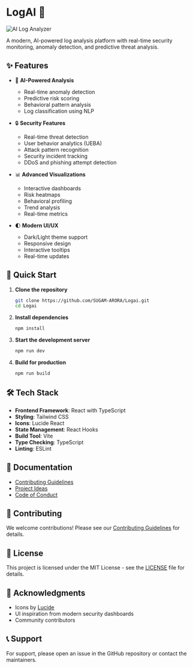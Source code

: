 # LogAI 🧠

![AI Log Analyzer](https://images.unsplash.com/photo-1551288049-bebda4e38f71?auto=format&fit=crop&q=80&w=1000)

A modern, AI-powered log analysis platform with real-time security monitoring, anomaly detection, and predictive threat analysis.

## ✨ Features

- 🤖 **AI-Powered Analysis**
  - Real-time anomaly detection
  - Predictive risk scoring
  - Behavioral pattern analysis
  - Log classification using NLP

- 🔒 **Security Features**
  - Real-time threat detection
  - User behavior analytics (UEBA)
  - Attack pattern recognition
  - Security incident tracking
  - DDoS and phishing attempt detection

- 📊 **Advanced Visualizations**
  - Interactive dashboards
  - Risk heatmaps
  - Behavioral profiling
  - Trend analysis
  - Real-time metrics

- 🌓 **Modern UI/UX**
  - Dark/Light theme support
  - Responsive design
  - Interactive tooltips
  - Real-time updates

## 🚀 Quick Start

1. **Clone the repository**
   ```bash
   git clone https://github.com/SUGAM-ARORA/Logai.git
   cd Logai
   ```

2. **Install dependencies**
   ```bash
   npm install
   ```

3. **Start the development server**
   ```bash
   npm run dev
   ```

4. **Build for production**
   ```bash
   npm run build
   ```

## 🛠️ Tech Stack

- **Frontend Framework**: React with TypeScript
- **Styling**: Tailwind CSS
- **Icons**: Lucide React
- **State Management**: React Hooks
- **Build Tool**: Vite
- **Type Checking**: TypeScript
- **Linting**: ESLint

## 📖 Documentation

- [Contributing Guidelines](./CONTRIBUTING.md)
- [Project Ideas](./PROJECT_IDEAS.md)
- [Code of Conduct](./CODE_OF_CONDUCT.md)

## 🤝 Contributing

We welcome contributions! Please see our [Contributing Guidelines](./CONTRIBUTING.md) for details.

## 📝 License

This project is licensed under the MIT License - see the [LICENSE](./LICENSE) file for details.

## 🙏 Acknowledgments

- Icons by [Lucide](https://lucide.dev)
- UI inspiration from modern security dashboards
- Community contributors

## 📞 Support

For support, please open an issue in the GitHub repository or contact the maintainers.